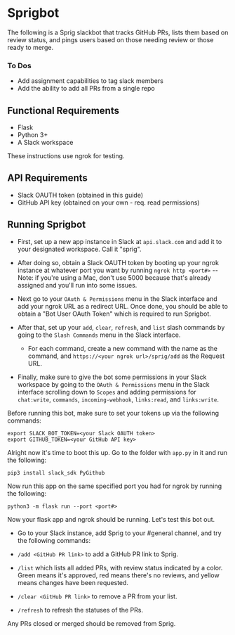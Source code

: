 # Sprigbot 

The following is a Sprig slackbot that tracks GitHub PRs, lists them 
based on review status, and pings users based on those needing review 
or those ready to merge. 

### To Dos
- Add assignment capabilities to tag slack members
- Add the ability to add all PRs from a single repo 

## Functional Requirements 
- Flask 
- Python 3+ 
- A Slack workspace 

These instructions use ngrok for testing.

## API Requirements
- Slack OAUTH token (obtained in this guide)
- GitHub API key (obtained on your own - req. read permissions)

## Running Sprigbot
- First, set up a new app instance in Slack at `api.slack.com` and add it 
to your designated workspace. Call it "sprig". 

- After doing so, obtain a Slack OAUTH token by booting up your ngrok 
instance at whatever port you want by running `ngrok http <port#>`
    -- Note: if you're using a Mac, don't use 5000 because that's already
    assigned and you'll run into some issues. 

- Next go to your `OAuth & Permissions` menu in the Slack interface
and add your ngrok URL as a redirect URL. Once done, you should be able
to obtain a "Bot User OAuth Token" which is required to run Sprigbot. 

- After that, set up your `add`, `clear`, `refresh`, and `list` slash 
commands by going to the `Slash Commands` menu in the Slack interface. 
    - For each command, create a new command with the name as the 
    command, and `https://<your ngrok url>/sprig/add` as the Request URL. 

- Finally, make sure to give the bot some permissions in your Slack 
workspace by going to the `OAuth & Permissions` menu in the Slack interface
scrolling down to `Scopes` and adding permissions for `chat:write`, 
`commands`, `incoming-webhook`, `links:read`, and `links:write`.

Before running this bot, make sure to set your tokens up via the 
following commands:

```
export SLACK_BOT_TOKEN=<your Slack OAUTH token> 
export GITHUB_TOKEN=<your GitHub API key>  
```

Alright now it's time to boot this up. Go to the folder with `app.py` in it
and run the following: 

```
pip3 install slack_sdk PyGithub
```

Now run this app on the same specified port you had for ngrok by running the
following:

```
python3 -m flask run --port <port#> 
```

Now your flask app and ngrok should be running. Let's test this bot out. 

- Go to your Slack instance, add Sprig to your #general channel, and try
the following commands: 

- `/add <GitHub PR link>` to add a GitHub PR link to Sprig.
- `/list` which lists all added PRs, with review status indicated by a color.
Green means it's approved, red means there's no reviews, and yellow means
changes have been requested.
- `/clear <GitHub PR link>` to remove a PR from your list. 
- `/refresh` to refresh the statuses of the PRs. 

Any PRs closed or merged should be removed from Sprig. 
